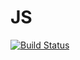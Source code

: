 # JS
[![Build Status](https://travis-ci.com/Apoerin/JS.svg?branch=master)](https://travis-ci.com/Apoerin/JS)
